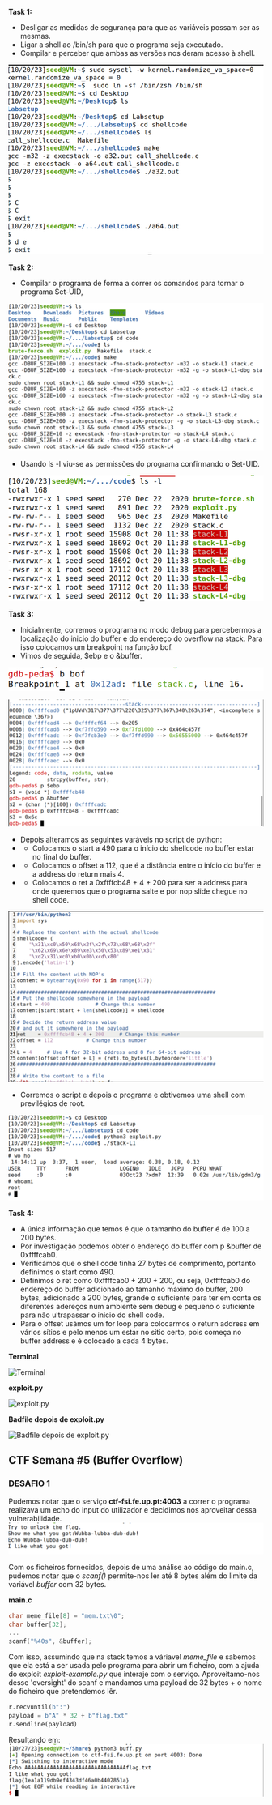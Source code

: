 **Task 1:**

- Desligar as medidas de segurança para que as variáveis possam ser as mesmas.
- Ligar a shell ao /bin/sh para que o programa seja executado.
- Compilar e perceber que ambas as versões nos deram acesso à shell.

![image 1](docs/images/Screenshot_from_2023-10-20_11-29-16.png)


**Task 2:**

- Compilar o programa de forma a correr os comandos para tornar o programa Set-UID,

![image 2](docs/images/Screenshot_from_2023-10-20_11-39-09.png)

- Usando ls -l viu-se as permissões do programa confirmando o Set-UID.

![image 3](docs/images/Screenshot_from_2023-10-20_11-39-33.png)


**Task 3:**

- Inicialmente, corremos o programa no modo debug para percebermos a localização do inicio do buffer e do endereço do overflow na stack. Para isso colocamos um breakpoint na função bof.
- Vimos de seguida, $ebp e o &buffer.

![image 4](docs/images/Screenshot_from_2023-10-20_12-03-45.png)

![image 5](docs/images/Screenshot_from_2023-10-20_14-02-37.png)

- Depois alteramos as seguintes varáveis no script de python:
- - Colocamos o start a 490 para o início do shellcode no buffer estar no final do buffer.
- - Colocamos o offset a 112, que é a distância entre o início do buffer e a address do return mais 4.
- - Colocamos o ret a 0xffffcb48 + 4 + 200 para ser a address para onde queremos que o programa salte e por nop slide chegue no shell code.

![image 6](docs/images/Screenshot_from_2023-10-20_14-32-30.png)

- Corremos o script e depois o programa e obtivemos uma shell com previlégios de root.


![image 7](docs/images/Screenshot_from_2023-10-20_14-15-00.png)


**Task 4:**

- A única informação que temos é que o tamanho do buffer é de 100 a 200 bytes.
- Por investigação podemos obter o endereço do buffer com p &buffer de 0xffffcab0.
- Verificámos que o shell code tinha 27 bytes de comprimento, portanto definimos o start como 490.
- Definimos o ret como 0xffffcab0 + 200 + 200, ou seja, 0xffffcab0 do endereço do buffer adicionado ao tamanho máximo do buffer, 200 bytes, adicionado a 200 bytes, grande o suficiente para ter em conta os diferentes adereços num ambiente sem debug e pequeno o suficiente para não ultrapassar o inicio do shell code.
- Para o offset usámos um for loop para colocarmos o return address em vários sítios e pelo menos um estar no sitio certo, pois começa no buffer address e é colocado a cada 4 bytes.

**Terminal**

![Terminal](docs/images/Captura%20de%20ecrã%202023-10-20%20211311.png)

**exploit.py**

![exploit.py](docs/images/Captura%20de%20ecrã%202023-10-20%20215434.png)

**Badfile depois de exploit.py**

![Badfile depois de exploit.py](docs/images/Captura%20de%20ecrã%202023-10-20%20215648.png)



## CTF Semana #5 (Buffer Overflow)

### DESAFIO 1

Pudemos notar que o serviço **ctf-fsi.fe.up.pt:4003** a correr o programa realizava um echo do input do utilizador e decidimos nos aproveitar dessa vulnerabilidade.
![](docs/images/ctfbufferncrsp.png)

Com os ficheiros fornecidos, depois de uma análise ao código do main.c, pudemos notar que o *scanf()* permite-nos ler até 8 bytes além do limite da variável *buffer* com 32 bytes. 

**main.c**
```c
char meme_file[8] = "mem.txt\0";
char buffer[32];
...
scanf("%40s", &buffer);
```

Com isso, assumindo que na stack temos a váriavel *meme_file* e sabemos que ela está a ser usada pelo programa para abrir um ficheiro, com a ajuda do exploit *exploit-example.py* que interaje com o serviço. Aproveitamo-nos desse 'oversight' do scanf e mandamos uma payload de 32 bytes + o nome do ficheiro que pretendemos lêr.

```python
r.recvuntil(b":")
payload = b"A" * 32 + b"flag.txt"
r.sendline(payload)
```

Resultando em: 
![](docs/images/VM_CTF_WEEK5-1.png)







